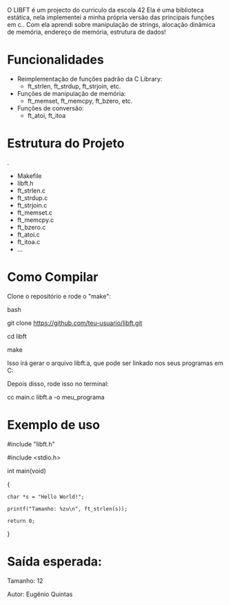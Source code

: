 O LIBFT é um projecto do curriculo da escola 42
Ela é uma biblioteca estática, nela implementei a minha própria versão das principais funções em c..
Com ela aprendi sobre manipulação de strings, alocação dinâmica de memória, endereço de memória, estrutura de dados!
#  Funcionalidades

- Reimplementação de funções padrão da C Library:
  - ft_strlen, ft_strdup, ft_strjoin, etc.
- Funções de manipulação de memória:
  - ft_memset, ft_memcpy, ft_bzero, etc.
- Funções de conversão:
  - ft_atoi, ft_itoa
# Estrutura do Projeto

.
- Makefile
- libft.h
- ft_strlen.c
- ft_strdup.c
- ft_strjoin.c
- ft_memset.c
- ft_memcpy.c
- ft_bzero.c
- ft_atoi.c
- ft_itoa.c
-  ...

# Como Compilar

Clone o repositório e rode o "make":

bash

git clone https://github.com/teu-usuario/libft.git

cd libft

make

Isso irá gerar o arquivo libft.a, que pode ser linkado nos seus programas em C:

Depois disso, rode isso no terminal:

cc main.c libft.a -o meu_programa
# Exemplo de uso

#include "libft.h"

#include <stdio.h>

int main(void)

{

    char *s = "Hello World!";
    
    printf("Tamanho: %zu\n", ft_strlen(s));
    
    return 0;
    
}
# Saída esperada:

Tamanho: 12

Autor: Eugênio Quintas
